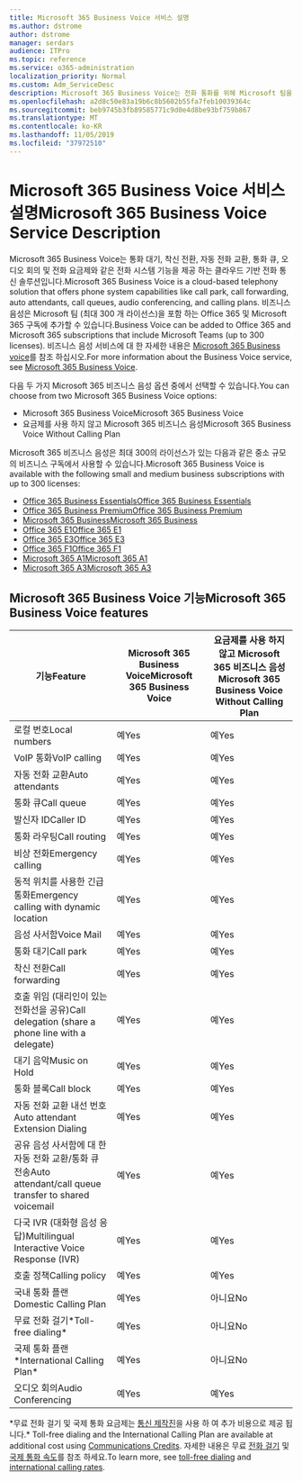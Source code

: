 ```yaml
---
title: Microsoft 365 Business Voice 서비스 설명
ms.author: dstrome
author: dstrome
manager: serdars
audience: ITPro
ms.topic: reference
ms.service: o365-administration
localization_priority: Normal
ms.custom: Adm_ServiceDesc
description: Microsoft 365 Business Voice는 전화 통화를 위해 Microsoft 팀을 사용할 수 있는 추가 기능 서비스입니다. 전화 시스템, 국내 통화 계획, SMS 및 오디오 회의를 결합 한 것입니다.
ms.openlocfilehash: a2d8c50e83a19b6c8b5602b55fa7feb10039364c
ms.sourcegitcommit: beb9745b3fb89585771c9d0e4d8be93bf759b867
ms.translationtype: MT
ms.contentlocale: ko-KR
ms.lasthandoff: 11/05/2019
ms.locfileid: "37972510"
---
```

# <a name="microsoft-365-business-voice-service-description"></a><span data-ttu-id="ffafe-104">Microsoft 365 Business Voice 서비스 설명</span><span class="sxs-lookup"><span data-stu-id="ffafe-104">Microsoft 365 Business Voice Service Description</span></span>

<span data-ttu-id="ffafe-105">Microsoft 365 Business Voice는 통화 대기, 착신 전환, 자동 전화 교환, 통화 큐, 오디오 회의 및 전화 요금제와 같은 전화 시스템 기능을 제공 하는 클라우드 기반 전화 통신 솔루션입니다.</span><span class="sxs-lookup"><span data-stu-id="ffafe-105">Microsoft 365 Business Voice is a cloud-based telephony solution that offers phone system capabilities like call park, call forwarding, auto attendants, call queues, audio conferencing, and calling plans.</span></span> <span data-ttu-id="ffafe-106">비즈니스 음성은 Microsoft 팀 (최대 300 개 라이선스)을 포함 하는 Office 365 및 Microsoft 365 구독에 추가할 수 있습니다.</span><span class="sxs-lookup"><span data-stu-id="ffafe-106">Business Voice can be added to Office 365 and Microsoft 365 subscriptions that include Microsoft Teams (up to 300 licenses).</span></span> <span data-ttu-id="ffafe-107">비즈니스 음성 서비스에 대 한 자세한 내용은 [Microsoft 365 Business voice](https://docs.microsoft.com/MicrosoftTeams/business-voice/whats-business-voice)를 참조 하십시오.</span><span class="sxs-lookup"><span data-stu-id="ffafe-107">For more information about the Business Voice service, see [Microsoft 365 Business Voice](https://docs.microsoft.com/MicrosoftTeams/business-voice/whats-business-voice).</span></span>

<span data-ttu-id="ffafe-108">다음 두 가지 Microsoft 365 비즈니스 음성 옵션 중에서 선택할 수 있습니다.</span><span class="sxs-lookup"><span data-stu-id="ffafe-108">You can choose from two Microsoft 365 Business Voice options:</span></span>

- <span data-ttu-id="ffafe-109">Microsoft 365 Business Voice</span><span class="sxs-lookup"><span data-stu-id="ffafe-109">Microsoft 365 Business Voice</span></span>
- <span data-ttu-id="ffafe-110">요금제를 사용 하지 않고 Microsoft 365 비즈니스 음성</span><span class="sxs-lookup"><span data-stu-id="ffafe-110">Microsoft 365 Business Voice Without Calling Plan</span></span>

<span data-ttu-id="ffafe-111">Microsoft 365 비즈니스 음성은 최대 300의 라이선스가 있는 다음과 같은 중소 규모의 비즈니스 구독에서 사용할 수 있습니다.</span><span class="sxs-lookup"><span data-stu-id="ffafe-111">Microsoft 365 Business Voice is available with the following small and medium business subscriptions with up to 300 licenses:</span></span>

- [<span data-ttu-id="ffafe-112">Office 365 Business Essentials</span><span class="sxs-lookup"><span data-stu-id="ffafe-112">Office 365 Business Essentials</span></span>](office-365-platform-service-description/office-365-platform-service-description.md)
- [<span data-ttu-id="ffafe-113">Office 365 Business Premium</span><span class="sxs-lookup"><span data-stu-id="ffafe-113">Office 365 Business Premium</span></span>](office-365-platform-service-description/office-365-platform-service-description.md)
- [<span data-ttu-id="ffafe-114">Microsoft 365 Business</span><span class="sxs-lookup"><span data-stu-id="ffafe-114">Microsoft 365 Business</span></span>](microsoft-365-business-service-description.md)
- [<span data-ttu-id="ffafe-115">Office 365 E1</span><span class="sxs-lookup"><span data-stu-id="ffafe-115">Office 365 E1</span></span>](https://www.microsoft.com/en-us/microsoft-365/business/office-365-enterprise-e1-business-software?activetab=pivot%3aoverviewtab)
- [<span data-ttu-id="ffafe-116">Office 365 E3</span><span class="sxs-lookup"><span data-stu-id="ffafe-116">Office 365 E3</span></span>](https://www.microsoft.com/en-us/microsoft-365/business/office-365-enterprise-e3-business-software?activetab=pivot%3aoverviewtab)
- [<span data-ttu-id="ffafe-117">Office 365 F1</span><span class="sxs-lookup"><span data-stu-id="ffafe-117">Office 365 F1</span></span>](https://www.microsoft.com/en-us/microsoft-365/business/office-365-f1?activetab=pivot%3aoverviewtab)
- [<span data-ttu-id="ffafe-118">Microsoft 365 A1</span><span class="sxs-lookup"><span data-stu-id="ffafe-118">Microsoft 365 A1</span></span>](https://www.microsoft.com/en-us/microsoft-365/academic/compare-office-365-education-plans?activetab=tab:primaryr1)
- [<span data-ttu-id="ffafe-119">Microsoft 365 A3</span><span class="sxs-lookup"><span data-stu-id="ffafe-119">Microsoft 365 A3</span></span>](https://www.microsoft.com/en-us/microsoft-365/academic/compare-office-365-education-plans?activetab=tab:primaryr1)

## <a name="microsoft-365-business-voice-features"></a><span data-ttu-id="ffafe-120">Microsoft 365 Business Voice 기능</span><span class="sxs-lookup"><span data-stu-id="ffafe-120">Microsoft 365 Business Voice features</span></span>

| <span data-ttu-id="ffafe-121">**기능**</span><span class="sxs-lookup"><span data-stu-id="ffafe-121">**Feature**</span></span>                                            | <span data-ttu-id="ffafe-122">**Microsoft 365 Business Voice**</span><span class="sxs-lookup"><span data-stu-id="ffafe-122">**Microsoft 365 Business Voice**</span></span> | <span data-ttu-id="ffafe-123">**요금제를 사용 하지 않고 Microsoft 365 비즈니스 음성**</span><span class="sxs-lookup"><span data-stu-id="ffafe-123">**Microsoft 365 Business Voice Without Calling Plan**</span></span> |
|--------------------------------------------------------|----------------------------------|-------------------------------------------------------|
| <span data-ttu-id="ffafe-124">로컬 번호</span><span class="sxs-lookup"><span data-stu-id="ffafe-124">Local numbers</span></span>                                          | <span data-ttu-id="ffafe-125">예</span><span class="sxs-lookup"><span data-stu-id="ffafe-125">Yes</span></span>                              | <span data-ttu-id="ffafe-126">예</span><span class="sxs-lookup"><span data-stu-id="ffafe-126">Yes</span></span>                                                   |
| <span data-ttu-id="ffafe-127">VoIP 통화</span><span class="sxs-lookup"><span data-stu-id="ffafe-127">VoIP calling</span></span>                                           | <span data-ttu-id="ffafe-128">예</span><span class="sxs-lookup"><span data-stu-id="ffafe-128">Yes</span></span>                              | <span data-ttu-id="ffafe-129">예</span><span class="sxs-lookup"><span data-stu-id="ffafe-129">Yes</span></span>                                                   |
| <span data-ttu-id="ffafe-130">자동 전화 교환</span><span class="sxs-lookup"><span data-stu-id="ffafe-130">Auto attendants</span></span>                                        | <span data-ttu-id="ffafe-131">예</span><span class="sxs-lookup"><span data-stu-id="ffafe-131">Yes</span></span>                              | <span data-ttu-id="ffafe-132">예</span><span class="sxs-lookup"><span data-stu-id="ffafe-132">Yes</span></span>                                                   |
| <span data-ttu-id="ffafe-133">통화 큐</span><span class="sxs-lookup"><span data-stu-id="ffafe-133">Call queue</span></span>                                             | <span data-ttu-id="ffafe-134">예</span><span class="sxs-lookup"><span data-stu-id="ffafe-134">Yes</span></span>                              | <span data-ttu-id="ffafe-135">예</span><span class="sxs-lookup"><span data-stu-id="ffafe-135">Yes</span></span>                                                   |
| <span data-ttu-id="ffafe-136">발신자 ID</span><span class="sxs-lookup"><span data-stu-id="ffafe-136">Caller ID</span></span>                                              | <span data-ttu-id="ffafe-137">예</span><span class="sxs-lookup"><span data-stu-id="ffafe-137">Yes</span></span>                              | <span data-ttu-id="ffafe-138">예</span><span class="sxs-lookup"><span data-stu-id="ffafe-138">Yes</span></span>                                                   |
| <span data-ttu-id="ffafe-139">통화 라우팅</span><span class="sxs-lookup"><span data-stu-id="ffafe-139">Call routing</span></span>                                           | <span data-ttu-id="ffafe-140">예</span><span class="sxs-lookup"><span data-stu-id="ffafe-140">Yes</span></span>                              | <span data-ttu-id="ffafe-141">예</span><span class="sxs-lookup"><span data-stu-id="ffafe-141">Yes</span></span>                                                   |
| <span data-ttu-id="ffafe-142">비상 전화</span><span class="sxs-lookup"><span data-stu-id="ffafe-142">Emergency calling</span></span>                                      | <span data-ttu-id="ffafe-143">예</span><span class="sxs-lookup"><span data-stu-id="ffafe-143">Yes</span></span>                              | <span data-ttu-id="ffafe-144">예</span><span class="sxs-lookup"><span data-stu-id="ffafe-144">Yes</span></span>                                                   |
| <span data-ttu-id="ffafe-145">동적 위치를 사용한 긴급 통화</span><span class="sxs-lookup"><span data-stu-id="ffafe-145">Emergency calling with dynamic location</span></span>                | <span data-ttu-id="ffafe-146">예</span><span class="sxs-lookup"><span data-stu-id="ffafe-146">Yes</span></span>                              | <span data-ttu-id="ffafe-147">예</span><span class="sxs-lookup"><span data-stu-id="ffafe-147">Yes</span></span>                                                   |
| <span data-ttu-id="ffafe-148">음성 사서함</span><span class="sxs-lookup"><span data-stu-id="ffafe-148">Voice Mail</span></span>                                             | <span data-ttu-id="ffafe-149">예</span><span class="sxs-lookup"><span data-stu-id="ffafe-149">Yes</span></span>                              | <span data-ttu-id="ffafe-150">예</span><span class="sxs-lookup"><span data-stu-id="ffafe-150">Yes</span></span>                                                   |
| <span data-ttu-id="ffafe-151">통화 대기</span><span class="sxs-lookup"><span data-stu-id="ffafe-151">Call park</span></span>                                              | <span data-ttu-id="ffafe-152">예</span><span class="sxs-lookup"><span data-stu-id="ffafe-152">Yes</span></span>                              | <span data-ttu-id="ffafe-153">예</span><span class="sxs-lookup"><span data-stu-id="ffafe-153">Yes</span></span>                                                   |
| <span data-ttu-id="ffafe-154">착신 전환</span><span class="sxs-lookup"><span data-stu-id="ffafe-154">Call forwarding</span></span>                                        | <span data-ttu-id="ffafe-155">예</span><span class="sxs-lookup"><span data-stu-id="ffafe-155">Yes</span></span>                              | <span data-ttu-id="ffafe-156">예</span><span class="sxs-lookup"><span data-stu-id="ffafe-156">Yes</span></span>                                                   |
| <span data-ttu-id="ffafe-157">호출 위임 (대리인이 있는 전화선을 공유)</span><span class="sxs-lookup"><span data-stu-id="ffafe-157">Call delegation (share a phone line with a delegate)</span></span>   | <span data-ttu-id="ffafe-158">예</span><span class="sxs-lookup"><span data-stu-id="ffafe-158">Yes</span></span>                              | <span data-ttu-id="ffafe-159">예</span><span class="sxs-lookup"><span data-stu-id="ffafe-159">Yes</span></span>                                                   |
| <span data-ttu-id="ffafe-160">대기 음악</span><span class="sxs-lookup"><span data-stu-id="ffafe-160">Music on Hold</span></span>                                          | <span data-ttu-id="ffafe-161">예</span><span class="sxs-lookup"><span data-stu-id="ffafe-161">Yes</span></span>                              | <span data-ttu-id="ffafe-162">예</span><span class="sxs-lookup"><span data-stu-id="ffafe-162">Yes</span></span>                                                   |
| <span data-ttu-id="ffafe-163">통화 블록</span><span class="sxs-lookup"><span data-stu-id="ffafe-163">Call block</span></span>                                             | <span data-ttu-id="ffafe-164">예</span><span class="sxs-lookup"><span data-stu-id="ffafe-164">Yes</span></span>                              | <span data-ttu-id="ffafe-165">예</span><span class="sxs-lookup"><span data-stu-id="ffafe-165">Yes</span></span>                                                   |
| <span data-ttu-id="ffafe-166">자동 전화 교환 내선 번호</span><span class="sxs-lookup"><span data-stu-id="ffafe-166">Auto attendant Extension Dialing</span></span>                       | <span data-ttu-id="ffafe-167">예</span><span class="sxs-lookup"><span data-stu-id="ffafe-167">Yes</span></span>                              | <span data-ttu-id="ffafe-168">예</span><span class="sxs-lookup"><span data-stu-id="ffafe-168">Yes</span></span>                                                   |
| <span data-ttu-id="ffafe-169">공유 음성 사서함에 대 한 자동 전화 교환/통화 큐 전송</span><span class="sxs-lookup"><span data-stu-id="ffafe-169">Auto attendant/call queue transfer to shared voicemail</span></span> | <span data-ttu-id="ffafe-170">예</span><span class="sxs-lookup"><span data-stu-id="ffafe-170">Yes</span></span>                              | <span data-ttu-id="ffafe-171">예</span><span class="sxs-lookup"><span data-stu-id="ffafe-171">Yes</span></span>                                                   |
| <span data-ttu-id="ffafe-172">다국 IVR (대화형 음성 응답)</span><span class="sxs-lookup"><span data-stu-id="ffafe-172">Multilingual Interactive Voice Response (IVR)</span></span>          | <span data-ttu-id="ffafe-173">예</span><span class="sxs-lookup"><span data-stu-id="ffafe-173">Yes</span></span>                              | <span data-ttu-id="ffafe-174">예</span><span class="sxs-lookup"><span data-stu-id="ffafe-174">Yes</span></span>                                                   |
| <span data-ttu-id="ffafe-175">호출 정책</span><span class="sxs-lookup"><span data-stu-id="ffafe-175">Calling policy</span></span>                                         | <span data-ttu-id="ffafe-176">예</span><span class="sxs-lookup"><span data-stu-id="ffafe-176">Yes</span></span>                              | <span data-ttu-id="ffafe-177">예</span><span class="sxs-lookup"><span data-stu-id="ffafe-177">Yes</span></span>                                                   |
| <span data-ttu-id="ffafe-178">국내 통화 플랜</span><span class="sxs-lookup"><span data-stu-id="ffafe-178">Domestic Calling Plan</span></span>                                  | <span data-ttu-id="ffafe-179">예</span><span class="sxs-lookup"><span data-stu-id="ffafe-179">Yes</span></span>                              | <span data-ttu-id="ffafe-180">아니요</span><span class="sxs-lookup"><span data-stu-id="ffafe-180">No</span></span>                                                    |
| <span data-ttu-id="ffafe-181">무료 전화 걸기\*</span><span class="sxs-lookup"><span data-stu-id="ffafe-181">Toll-free dialing\*</span></span>                                    | <span data-ttu-id="ffafe-182">예</span><span class="sxs-lookup"><span data-stu-id="ffafe-182">Yes</span></span>                              | <span data-ttu-id="ffafe-183">아니요</span><span class="sxs-lookup"><span data-stu-id="ffafe-183">No</span></span>                                                    |
| <span data-ttu-id="ffafe-184">국제 통화 플랜\*</span><span class="sxs-lookup"><span data-stu-id="ffafe-184">International Calling Plan\*</span></span>                           | <span data-ttu-id="ffafe-185">예</span><span class="sxs-lookup"><span data-stu-id="ffafe-185">Yes</span></span>                              | <span data-ttu-id="ffafe-186">아니요</span><span class="sxs-lookup"><span data-stu-id="ffafe-186">No</span></span>                                                    |
| <span data-ttu-id="ffafe-187">오디오 회의</span><span class="sxs-lookup"><span data-stu-id="ffafe-187">Audio Conferencing</span></span>                                     | <span data-ttu-id="ffafe-188">예</span><span class="sxs-lookup"><span data-stu-id="ffafe-188">Yes</span></span>                              | <span data-ttu-id="ffafe-189">예</span><span class="sxs-lookup"><span data-stu-id="ffafe-189">Yes</span></span>                                                   |
 
<span data-ttu-id="ffafe-190">\*무료 전화 걸기 및 국제 통화 요금제는 [통신 제작진](https://docs.microsoft.com/microsoftteams/what-are-communications-credits)을 사용 하 여 추가 비용으로 제공 됩니다.</span><span class="sxs-lookup"><span data-stu-id="ffafe-190">\* Toll-free dialing and the International Calling Plan are available at additional cost using [Communications Credits](https://docs.microsoft.com/microsoftteams/what-are-communications-credits).</span></span> <span data-ttu-id="ffafe-191">자세한 내용은 무료 [전화 걸기](https://docs.microsoft.com/microsoftteams/toll-free-dialing-limitations-and-restrictions) 및 [국제 통화 속도](https://products.office.com/microsoft-teams/online-meeting-solutions#Rates)를 참조 하세요.</span><span class="sxs-lookup"><span data-stu-id="ffafe-191">To learn more, see [toll-free dialing](https://docs.microsoft.com/microsoftteams/toll-free-dialing-limitations-and-restrictions) and [international calling rates](https://products.office.com/microsoft-teams/online-meeting-solutions#Rates).</span></span>

